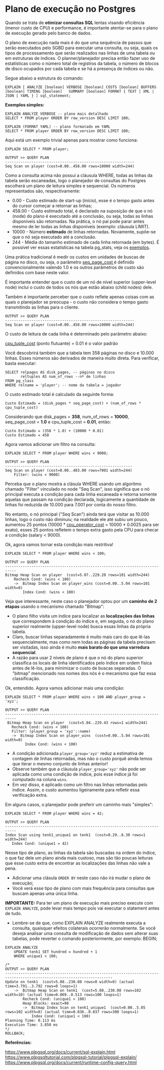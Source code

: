 # Plano de execução no Postgres

Quando se trata de **otimizar consultas SQL** lentas visando eficiência (menor custo de CPU) e performance, é importante
atentar-se para o plano de execução gerado pelo banco de dados.

O plano de execução nada mais é do que uma sequência de passos que serão executados pelo SGBD para 
executar uma consulta, ou seja, quais os tipos de processamento que serão realizados nas linhas de uma tabela ou em 
estruturas de índices. O planner/planejador precisa então fazer uso de estatísticas como o número total de registros da tabela, 
o número de blocos de disco ocupados por cada tabela e se há a presença de índices ou não.

Segue abaixo a estrutura do comando:

`EXPLAIN [
    ANALYZE [boolean]
    VERBOSE [boolean]
    COSTS [boolean]
    BUFFERS [boolean]
    TIMING [boolean]  
    SUMMARY [boolean]
    FORMAT { TEXT | XML | JSON | YAML }
] sql_statement;`


**Exemplos simples:**
```plpgsql
EXPLAIN ANALYZE VERBOSE -- plano mais detalhado
SELECT * FROM player ORDER BY row_version DESC LIMIT 100;
```

```plpgsql
EXPLAIN (FORMAT YAML) -- plano formatado em YAML
SELECT * FROM player ORDER BY row_version DESC LIMIT 100;
```

Aqui está um exemplo trivial apenas para mostrar como funciona:
```plpgsql
EXPLAIN SELECT * FROM player;
```

```
OUTPUT >> QUERY PLAN
-----------------------------------------------------------
Seq Scan on player (cost=0.00..458.00 rows=10000 width=244)
```

Como a consulta acima não possuí a cláusula WHERE, todas as linhas da tabela serão escaneadas, logo o planejador de
consultas do Postgres escolherá um plano de leitura simples e sequencial. Os números representados são, respectivamente:
- 0.00 - Custo estimado de start-up (início), esse é o tempo gasto antes do cursor começar a retornar as linhas;
- 458.00 - Custo estimado total, é declarado na suposição de que o nó (node) do plano é executado até a conclusão, 
ou seja, todas as linhas disponíveis são retornadas. Na prática, o nó pai pode parar antes mesmo de ler todas 
as linhas disponíveis (exemplo: cláusula LIMIT).
- 10000 - Número **estimado** de linhas retornadas. Novamente, supõe-se que o nó seja executado até a conclusão.
- 244 - Média do tamanho estimado de cada linha retornada (em bytes). É possível ver essas estatísticas na tabela
pg_stats, veja os [exemplos](https://www.plpgsql.org/docs/current/row-estimation-examples.html).

Uma prática tradicional é medir os custos em unidades de buscas de página no disco, ou seja, o parâmetro 
[seq_page_cost ](https://www.plpgsql.org/docs/current/runtime-config-query.html#GUC-SEQ-PAGE-COST)
é definido convencionalmente valendo 1.0 e os outros parâmetros de custo são definidos com base neste valor. 

É importante entender que o custo de um nó de nível superior (upper-level node) inclui o custo de todos os nós que 
estão abaixo (child nodes) dele.

Também é importante perceber que o custo reflete apenas coisas com as quais o planejador se preocupa -
o custo não considera o tempo gasto transmitindo as linhas para o cliente.

```
OUTPUT >> QUERY PLAN
-----------------------------------------------------------
Seq Scan on player (cost=0.00..458.00 rows=10000 width=244)
```

O custo de leitura de cada linha é determinado pelo parâmetro abaixo:

[cpu_tuple_cost](https://www.plpgsql.org/docs/current/runtime-config-query.html#GUC-CPU-TUPLE-COST) (ponto flutuante)
= 0.01 é o valor padrão

Você descobrirá também que a tabela tem 358 páginas no disco e 10.000 linhas.
Esses números são derivados de maneira muito direta. Para verificar, basta executar:
```plpgsql
SELECT relpages AS disk_pages, -- páginas no disco
       reltuples AS num_of_rows --nº de linhas
FROM pg_class 
WHERE relname = 'player'; -- nome da tabela = jogador
```

O custo estimado total é calculado da seguinte forma:

`Custo Estimado = (disk_pages * seq_page_cost) + (num_of_rows * cpu_tuple_cost)`

Considerando que disk_pages = **358**, num_of_rows = **10000**, 
seq_page_cost = **1.0**
e cpu_tuple_cost = **0.01**, então:
```
Custo Estimado = (358 * 1.0) + (10000 * 0.01)
Custo Estimado = 458
```

Agora vamos adicionar um filtro na consulta:
```plpgsql
EXPLAIN SELECT * FROM player WHERE wins < 9000;
```
```
OUTPUT >> QUERY PLAN
----------------------------------------------------------
Seq Scan on player (cost=0.00..483.00 rows=7001 width=244)
    Filter: (wins < 9000)
```

Perceba que o plano mostra a clásula WHERE usando um algoritmo chamado "Filter" vinculado no node "Seq Scan", isso
significa que o nó principal executa a condição para cada linha escaneada e retorna somente aquelas que passam
na condição declarada, logicamente a quantidade de linhas foi reduzida de 10.000 para 7.001 por conta do nosso filtro.

No entanto, o nó principal ("Seq Scan") ainda terá que visitar as 10.000 linhas, logo o custo não diminuiu; na
realidade ele até subiu um pouco, aumentou 25 pontos 
(10000 * [cpu_operator_cost](https://www.plpgsql.org/docs/current/runtime-config-query.html#GUC-CPU-OPERATOR-COST)
= 10000 * 0.0025 para ser exato), esses 25 pontos refletem o tempo extra gasto pela CPU para checar a condição
(salary < 9000).

Ok, agora vamos tornar esta condição mais restritiva!

```plpgsql
EXPLAIN SELECT * FROM player WHERE wins < 100;
```
```
OUTPUT >> QUERY PLAN
---------------------------------------------------------------------------
Bitmap Heap Scan on player  (cost=5.07..229.20 rows=101 width=244)
    Recheck Cond: (wins < 100)
    ->  Bitmap Index Scan on player_wins (cost=0.00..5.04 rows=101 width=0)
        Index Cond: (wins < 100)
```

Veja que interessante, neste caso o planejador optou por um **caminho de 2 etapas** usando o mecanismo chamado "Bitmap":

* O plano filho visita um índice para localizar as **localizações das linhas** que correspondem à condição do índice 
e, em seguida, o nó do plano superior realmente (upper-level node) busca essas linhas da própria tabela.
* Claro, buscar linhas separadamente é muito mais caro do que lê-las sequencialmente, mas como nem todas as páginas 
da tabela precisam ser visitadas, isso ainda é muito **mais barato do que uma varredura sequencial**.
* A razão para usar 2 níveis de plano é que o nó do plano superior classifica os locais de linha identificados 
pelo índice em ordem física antes de lê-los, para minimizar o custo de buscas separadas. O "bitmap" mencionado 
nos nomes dos nós é o mecanismo que faz essa classificação.

Ok, entendido. Agora vamos adicionar mais uma condição:
```plpgsql
EXPLAIN SELECT * FROM player WHERE wins < 100 AND player_group = 'xyz';
```
```
OUTPUT >> QUERY PLAN
---------------------------------------------------------------------------
 Bitmap Heap Scan on player  (cost=5.04..229.43 rows=1 width=244)
   Recheck Cond: (wins < 100)
   Filter: (player_group = 'xyz'::name)
   ->  Bitmap Index Scan on player_wins  (cost=0.00..5.04 rows=101 width=0)
         Index Cond: (wins < 100)
```

* A condição adicionada `player_group='xyz'` reduz a estimativa de contagem de linhas retornadas, mas não o custo porquê
ainda temos que iterar o mesmo conjunto de linhas anterior!
* Observe também que a cláusula `player_group='xyz'` não pode ser aplicada como uma condição de índice, 
pois esse índice já foi computado na coluna `wins`. 
* Em vez disso, é aplicado como um filtro nas linhas retornadas pelo índice. Assim, o custo aumentou ligeiramente 
para refletir essa verificação extra.

Em alguns casos, o planejador pode preferir um caminho mais "simples":
```plpgsql
EXPLAIN SELECT * FROM player WHERE wins = 42;
```
```
OUTPUT >> QUERY PLAN
---------------------------------------------------------------------------
Index Scan using tenk1_unique1 on tenk1  (cost=0.29..8.30 rows=1 width=244)
   Index Cond: (unique1 = 42)
```

Nesse tipo de plano, as linhas da tabela são buscadas na ordem do índice, o que faz dele um plano ainda mais custoso,
mas são tão poucas leituras que esse custo extra de encontrar as localizações das linhas não vale a pena. 
* Adicionar uma clásula `ORDER BY` neste caso não irá mudar o plano de execução;
* Você verá esse tipo de plano com mais frequência para consultas que buscam apenas uma única linha.

**IMPORTANTE:** Para ter um plano de execução mais preciso execute com `EXPLAIN ANALYZE`, pode levar mais tempo
pois vai executar o statement antes de tudo.

* Lembre-se de que, como EXPLAIN ANALYZE realmente executa a consulta, quaisquer efeitos colaterais ocorrerão 
normalmente. Se você deseja analisar uma consulta de modificação de dados sem alterar suas tabelas, pode reverter 
o comando posteriormente, por exemplo:
BEGIN;

```plpgsql
EXPLAIN ANALYZE 
    UPDATE tenk1 SET hundred = hundred + 1 
    WHERE unique1 < 100;

/*
OUTPUT >> QUERY PLAN
-----------------------------------------------------------------------------------------------------------------------
Update on tenk1  (cost=5.08..230.08 rows=0 width=0) (actual time=3.791..3.792 rows=0 loops=1)
    ->  Bitmap Heap Scan on tenk1  (cost=5.08..230.08 rows=102 width=10) (actual time=0.069..0.513 rows=100 loops=1)
        Recheck Cond: (unique1 < 100)
        Heap Blocks: exact=90
        ->  Bitmap Index Scan on tenk1_unique1  (cost=0.00..5.05 rows=102 width=0) (actual time=0.036..0.037 rows=300 loops=1)
            Index Cond: (unique1 < 100)
Planning Time: 0.113 ms
Execution Time: 3.850 ms
*/
ROLLBACK;
```

**Referências:**

https://www.plpgsql.org/docs/current/sql-explain.html
https://www.plpgsqltutorial.com/plpgsql-tutorial/plpgsql-explain/
https://www.plpgsql.org/docs/current/runtime-config-query.html
